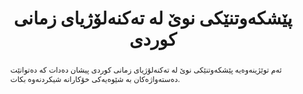 ---
title: "پێشکەوتنێکی نوێ لە تەکنەلۆژیای زمانی کوردی"
authors: ["ahmad-kurdish", "sara-ahmed", "fatima-hassan"]
abstract: "ئەم توێژینەوەیە پێشکەوتنێکی نوێ لە تەکنەلۆژیای زمانی کوردی پیشان دەدات کە دەتوانێت دەستەواژەکان بە شێوەیەکی خۆکارانە شیکردنەوە بکات."
doiUrl: "https://doi.org/10.1234/kurdish-language-tech.2023.001"
datasetIds: ["dataset-1", "dataset-2"]
citation: "مەحمود، ئارام؛ عەلی، سامان؛ و حەسەن، ڕۆژین (2023). ڕێگاکانی فێربوونی قووڵ بۆ ناسینەوەی پیتی ئۆپتیکی (OCR)ی کوردی. گۆڤاری تەکنەلۆژیای زمانی کوردی، 15(3)، 45–62."
publishedDate: 2023-12-15
journal: "گۆڤاری تەکنەلۆژیای زمانی کوردی"
volume: "15"
issue: "3"
pages: "245-260"
doi: "10.1234/kurdish-language-tech.2023.001"
keywords: ["تەکنەلۆژیای زمان", "کوردی", "شیکردنەوەی دەستەواژە", "زیرەکی دەستکرد"]
projectId: "asr"
organizationIds: [1, 2]
draft: false
--- 